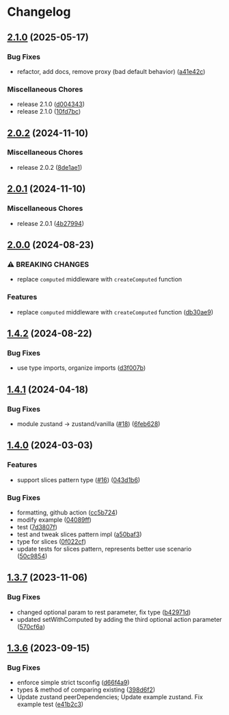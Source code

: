 # Changelog

## [2.1.0](https://github.com/chrisvander/zustand-computed/compare/v2.0.2...v2.1.0) (2025-05-17)


### Bug Fixes

* refactor, add docs, remove proxy (bad default behavior) ([a41e42c](https://github.com/chrisvander/zustand-computed/commit/a41e42c5a61751f3fcc8be59da0cbcc100bd013c))


### Miscellaneous Chores

* release 2.1.0 ([d004343](https://github.com/chrisvander/zustand-computed/commit/d00434397228658647479a77f4b8edcd99343d03))
* release 2.1.0 ([10fd7bc](https://github.com/chrisvander/zustand-computed/commit/10fd7bc69d79a2c3126855a30bf165579d914e8d))

## [2.0.2](https://github.com/chrisvander/zustand-computed/compare/v2.0.1...v2.0.2) (2024-11-10)


### Miscellaneous Chores

* release 2.0.2 ([8de1ae1](https://github.com/chrisvander/zustand-computed/commit/8de1ae1eb47d034efec1145b9d2d8a0f0827b437))

## [2.0.1](https://github.com/chrisvander/zustand-computed/compare/v2.0.0...v2.0.1) (2024-11-10)


### Miscellaneous Chores

* release 2.0.1 ([4b27994](https://github.com/chrisvander/zustand-computed/commit/4b279942910fdb5450057c5fd7eb5c1fad9e44fb))

## [2.0.0](https://github.com/chrisvander/zustand-computed/compare/v1.4.2...v2.0.0) (2024-08-23)


### ⚠ BREAKING CHANGES

* replace `computed` middleware with `createComputed` function

### Features

* replace `computed` middleware with `createComputed` function ([db30ae9](https://github.com/chrisvander/zustand-computed/commit/db30ae959fa67e13f527141ff9181521eb515367))

## [1.4.2](https://github.com/chrisvander/zustand-computed/compare/v1.4.1...v1.4.2) (2024-08-22)


### Bug Fixes

* use type imports, organize imports ([d3f007b](https://github.com/chrisvander/zustand-computed/commit/d3f007ba3db24b2c1d14576e33f0eca61b329a4f))

## [1.4.1](https://github.com/chrisvander/zustand-computed/compare/v1.4.0...v1.4.1) (2024-04-18)


### Bug Fixes

* module zustand -&gt; zustand/vanilla ([#18](https://github.com/chrisvander/zustand-computed/issues/18)) ([6feb628](https://github.com/chrisvander/zustand-computed/commit/6feb628fdb1bf3a924cdb438e903f09471845b9e))

## [1.4.0](https://github.com/chrisvander/zustand-computed/compare/v1.3.7...v1.4.0) (2024-03-03)


### Features

* support slices pattern type ([#16](https://github.com/chrisvander/zustand-computed/issues/16)) ([043d1b6](https://github.com/chrisvander/zustand-computed/commit/043d1b6cbce8bbae104b072f8a6b97d637b9dd06))


### Bug Fixes

* formatting, github action ([cc5b724](https://github.com/chrisvander/zustand-computed/commit/cc5b7249f90d635a96cfa09143400a296d2d3750))
* modify example ([04089ff](https://github.com/chrisvander/zustand-computed/commit/04089ffe37dd2e630343f65ccad64aec532d289c))
* test ([7d3807f](https://github.com/chrisvander/zustand-computed/commit/7d3807fb21c9451c0d7f73a5dbaf9748ad39d01f))
* test and tweak slices pattern impl ([a50baf3](https://github.com/chrisvander/zustand-computed/commit/a50baf39b17ed8983039c6f76ed2bd8986cf4f72))
* type for slices ([0f022cf](https://github.com/chrisvander/zustand-computed/commit/0f022cf29d5bb430e694eb24c6f30c89867255ce))
* update tests for slices pattern, represents better use scenario ([50c9854](https://github.com/chrisvander/zustand-computed/commit/50c98549af8de02020622a0869e48b64650a18e6))

## [1.3.7](https://github.com/chrisvander/zustand-computed/compare/v1.3.6...v1.3.7) (2023-11-06)


### Bug Fixes

* changed optional param to rest parameter, fix type ([b42971d](https://github.com/chrisvander/zustand-computed/commit/b42971d30b3846d44b0b5487770f4a9efc75bdf2))
* updated setWithComputed by adding the third optional action parameter ([570cf6a](https://github.com/chrisvander/zustand-computed/commit/570cf6a7a2809fff1b4e4e0e6417c9086e08a8fa))

## [1.3.6](https://github.com/chrisvander/zustand-computed/compare/v1.3.5...v1.3.6) (2023-09-15)


### Bug Fixes

* enforce simple strict tsconfig ([d66f4a9](https://github.com/chrisvander/zustand-computed/commit/d66f4a924f5718ea88b3f9ad7af61ec35c6b3dce))
* types & method of comparing existing ([398d6f2](https://github.com/chrisvander/zustand-computed/commit/398d6f2a2bb2dc3d6dcc64cc3c1e6dca4f63d21f))
* Update zustand peerDependencies; Update example zustand. Fix example test ([e41b2c3](https://github.com/chrisvander/zustand-computed/commit/e41b2c32105da94bfff85705d4b708205d7390d0))
